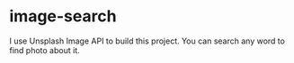 # image-search
I use Unsplash Image API to build this project. You can search any word to find photo about it.
